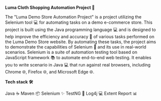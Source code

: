 
**Luma Cloth Shopping Automation Project 🚀**

The "Luma Demo Store Automation Project" is a project utilizing the Selenium tool 💻 for automating tasks on a demo e-commerce store. 
This project is built using the Java programming language 💻 and is designed to help improve the efficiency and accuracy 🎯 of various tasks performed on the Luma Demo Store website. 
By automating these tasks, the project aims to demonstrate the capabilities of Selenium 💪 and its use in real-world scenarios. 
Selenium is a suite of automation testing tool based on JavaScript framework 📚 to automate end-to-end web testing. 
It enables you to write scenario in Java 💻 that run against real browsers, including Chrome 🌐, Firefox 🌐, and Microsoft Edge 🌐.


**Tech stack 🛠️**

Java ☕
Maven 📦
Selenium ✨
TestNG 🧪
Log4j 💻
Extent Report 📊
